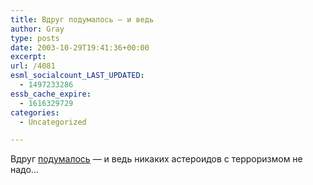 ```yaml
---
title: Вдруг подумалось — и ведь
author: Gray
type: posts
date: 2003-10-29T19:41:36+00:00
excerpt:
url: /4081
esml_socialcount_LAST_UPDATED:
  - 1497233286
essb_cache_expire:
  - 1616329729
categories:
  - Uncategorized

---
```








Вдруг <a href="http://www.cnews.ru/newtop/index.shtml?2003/10/29/150959" target="_blank">подумалось</a> &#8212; и ведь никаких астероидов с терроризмом не надо&#8230;